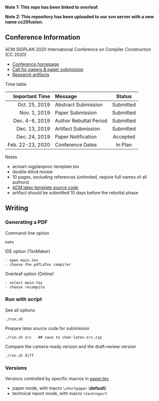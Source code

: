 **Note 1: This repo has been linked to overleaf.**

**Note 2: This repository has been uploaded to our svn server with a new name cc20fusion.**

## Conference Information

ACM SIGPLAN 2020 International Conference on Compiler Construction (CC 2020)

- [Conference homepage](https://conf.researchr.org/home/CC-2020)
- [Call for papers & paper submission](https://conf.researchr.org/track/CC-2020/CC-2020-papers)
- [Research artifacts](https://conf.researchr.org/track/CC-2020/CC-2020-research-artifacts)

Time table

| Important Time     | Message                | Status     |
| -----------------: | :--------------------- | :--------: |
| Oct. 25, 2019      | Abstract Submission    | Submitted  |
| Nov.  1, 2019      | Paper Submission       | Submitted  |
| Dec. 4-6, 2019     | Author Rebuttal Period | Submitted  |
| Dec. 13, 2019      | Artifact Submission    | Submitted  |
| Dec. 24, 2019      | Paper Notification     | Accepted   |
| Feb. 22-23, 2020   | Conference Dates       | In Plan    |

Notes

- acmart-sigplanproc-template.tex
- double-blind review
- 10 pages, excluding references (unlimited, require full names of all authors)
- [ACM latex template source code](http://www.sigplan.org/Resources/Author/)
- artifact should be submitted 10 days before the rebuttal phase

## Writing

### Generating a PDF

Command-line option

    make

IDE option (TexMaker)

    - open main.tex
    - choose the pdfLaTex compiler

Overleaf option (Online)

    - select main.tex
    - choose recompile

### Run with script

See all options

    ./run.sh

Prepare latex source code for submission

    ./run.sh src   ## save to chen-latex-src.zip

Compare the camera-ready version and the draft-review version

    ./run.sh diff

### Versions

Versions controlled by specific macros in [paper.tex](paper.tex)

- paper mode, with macro `\shortpaper` (**default**)
- technical report mode, with macro `\techreport`


